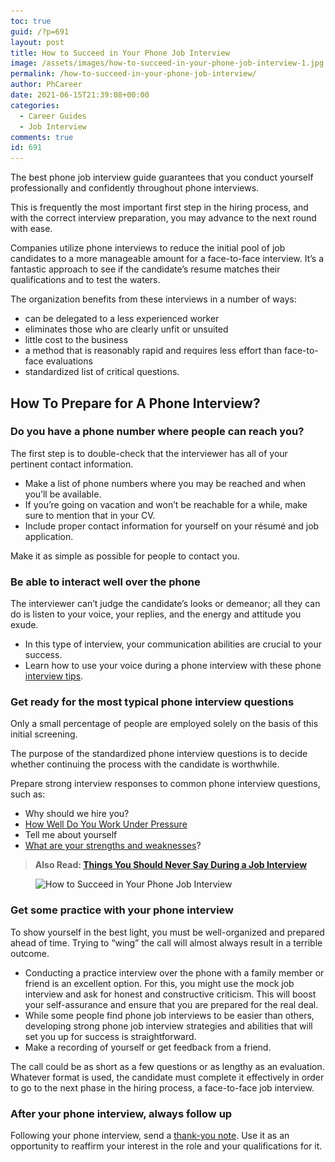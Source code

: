 ```yaml
---
toc: true
guid: /?p=691
layout: post
title: How to Succeed in Your Phone Job Interview
image: /assets/images/how-to-succeed-in-your-phone-job-interview-1.jpg
permalink: /how-to-succeed-in-your-phone-job-interview/
author: PhCareer
date: 2021-06-15T21:39:08+00:00
categories:
  - Career Guides
  - Job Interview
comments: true
id: 691
---
```

The best phone job interview guide guarantees that you conduct yourself professionally and confidently throughout phone interviews.

This is frequently the most important first step in the hiring process, and with the correct interview preparation, you may advance to the next round with ease.

Companies utilize phone interviews to reduce the initial pool of job candidates to a more manageable amount for a face-to-face interview. It&#8217;s a fantastic approach to see if the candidate&#8217;s resume matches their qualifications and to test the waters.

The organization benefits from these interviews in a number of ways:

* can be delegated to a less experienced worker
* eliminates those who are clearly unfit or unsuited
* little cost to the business
* a method that is reasonably rapid and requires less effort than face-to-face evaluations
* standardized list of critical questions.

## **How To Prepare for A Phone Interview?**

### **Do you have a phone number where people can reach you?**

The first step is to double-check that the interviewer has all of your pertinent contact information.

* Make a list of phone numbers where you may be reached and when you&#8217;ll be available.
* If you&#8217;re going on vacation and won&#8217;t be reachable for a while, make sure to mention that in your CV.
* Include proper contact information for yourself on your résumé and job application.

Make it as simple as possible for people to contact you.

### **Be able to interact well over the phone**

The interviewer can&#8217;t judge the candidate&#8217;s looks or demeanor; all they can do is listen to your voice, your replies, and the energy and attitude you exude.

* In this type of interview, your communication abilities are crucial to your success.
* Learn how to use your voice during a phone interview with these phone [interview tips](/category/interview-tips/).

### **Get ready for the most typical phone interview questions**

Only a small percentage of people are employed solely on the basis of this initial screening.

The purpose of the standardized phone interview questions is to decide whether continuing the process with the candidate is worthwhile.

Prepare strong interview responses to common phone interview questions, such as:

* Why should we hire you?
* [How Well Do You Work Under Pressure](/how-to-answer-how-well-do-you-work-under-pressure-during-interview/)
* Tell me about yourself
* [What are your strengths and weaknesses](/how-to-answer-interview-questions-about-weakness/)?

<blockquote class="wp-block-quote">
  <p>
    <strong>Also Read: <a href="/things-you-should-never-say-during-a-job-interview/">Things You Should Never Say During a Job Interview</a></strong>
  </p>
</blockquote>

<div class="wp-block-image">
  <figure class="aligncenter size-large"><img loading="lazy" src="/wp-content/uploads/2021/06/How-to-Succeed-in-Your-Phone-Job-Interview.jpg" alt="How to Succeed in Your Phone Job Interview" class="wp-image-692" srcset="/wp-content/uploads/2021/06/How-to-Succeed-in-Your-Phone-Job-Interview.jpg 500w, /wp-content/uploads/2021/06/How-to-Succeed-in-Your-Phone-Job-Interview-300x198.jpg 300w" sizes="(max-width: 500px) 100vw, 500px" /></figure>
</div>

### **Get some practice with your phone interview**

To show yourself in the best light, you must be well-organized and prepared ahead of time. Trying to &#8220;wing&#8221; the call will almost always result in a terrible outcome.

* Conducting a practice interview over the phone with a family member or friend is an excellent option. For this, you might use the mock job interview and ask for honest and constructive criticism. This will boost your self-assurance and ensure that you are prepared for the real deal.
* While some people find phone job interviews to be easier than others, developing strong phone job interview strategies and abilities that will set you up for success is straightforward.
* Make a recording of yourself or get feedback from a friend.

The call could be as short as a few questions or as lengthy as an evaluation. Whatever format is used, the candidate must complete it effectively in order to go to the next phase in the hiring process, a face-to-face job interview.

### **After your phone interview, always follow up**

Following your phone interview, send a [thank-you note](/thank-you-note-after-a-job-interview/). Use it as an opportunity to reaffirm your interest in the role and your qualifications for it.